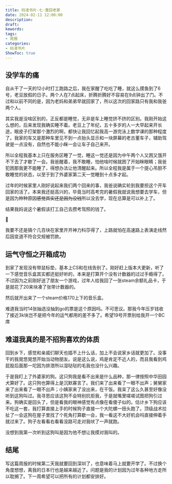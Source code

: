 ```yaml
---
title: 码凌书片·七·重回老家
date: 2024-02-11 12:00:00
description: 
draft: 
kewords: 
tags:
- 周报
categories:
- 码凌书片
ShowToc: true
---
```


## 没学车的痛

自从干了一天的12小时打工跑路之后，我在家醒了吃吃了睡，就这么摸鱼到了6号，老豆放假的日子。两个人在7点起床，折腾折腾好不容易在9点钟出了门。不过和以前不同的是，因为老妈和弟弟早就回家了，所以这次的回家路只有我和我爸两个人。

其实我是没啥区别的，正反都是睡觉，无非是车上睡觉挤不挤的区别。我刚开始这么想的，后来发现我确实睡不着。老豆上了年纪，五十多岁的人一大早起来开长途，眼皮子打架那个激烈的啊，都快让我回忆起我高一游完泳上数学课的那种程度了。我家的车又是那种车里见不到一点抬头显示和一块屏幕的老古董车子，辅助驾驶是一点没有，自然也不能小眯一会让车子自己来开。

所以全程我基本上只在服务区睡了一觉，睡这一觉还是因为中午两个人又困又饿开不下去了才歇了一会。我爸醒着，我不敢睡，怕他啥时候就困了开始眯眼睛；我爸犯困那我更不能睡了，得想办法让他清醒起来。所以全程我是属于一个提心吊胆不敢睡觉的状态，以至于到了外婆家第二天一觉睡到十点多才起。

过年的时候家里人刚好说起来我们两个回来的事，我爸说确实轮到我要担这个开车回家的活了。本来我还挺高兴的，毕竟当时高考完的暑假我就说我想要去学车，但是因为种种原因~~感觉其实还是因为没钱~~所以没去学，现在总算是可以补上了。

结果我妈说这个暑假该打工自己去攒考驾照的钱了。

🫡

我要不还是搞个几百块在家里开开神力科莎得了，上路就怕在高速路上表演走线然后因变道不符合交规被罚款。

## 运气守恒之开箱成功

到家了发现没有带鼠标垫，基本上CS和在线告别了。刚好赶上版本大更新，听了一下感觉音乐盒其实都还挺好听的，本来是打算开个没有计数器的过过手瘾得了。不过因为之前刚好送了朋友一个游戏，过年人给我回了一张steam余额礼品卡，于是就花了20来块凑了张带计数器的。

然后就开出来了一个steam价格170上下的音乐盒。

难道我当时14张抽选没抽到go的票是这个原因吗。不可思议。那我今年压岁钱收了接近3k块岂不是把今年的运气都用的差不多了。希望19号开票别给我开一个BC席

## 难道我真的是不招狗喜欢的体质

回到乡下，感觉和亲戚们聊天也插不上什么话，加上不会说家乡话就更加了。没事干的我晃悠晃悠开始当动物朋友。说是这么说，鸡是肯定不近人的，而且我看到鸡屁股后面那一坨因为排泄所以湿哒哒的毛我也没什么兴趣。

于是我盯上了外婆家的狗。这只狗我是看不出来是什么品种，那一律按照中华田园犬算好了。这只狗也算得上是沉默寡言了。我们来了出来看了一眼不出声；舅舅家来了出来看了一眼不出声；小姨家来了没出来，在干饭。我呆了这么久甚至好像没听到这狗叫过。我寻思应该这狗不会特别抗拒我，于是就嘴里嗟嗟试图把狗引过来。狗确实是回头了，但是看我的眼神感觉有点像在看傻子似的。估计乡下狗应该不吃这一套，我打算直接上手的时候狗子直接一个大陀螺一扭头跑了。顶级战术拉扯了一会这狗在屋子里找了个死角打算歇一会，我一看这不大好机会吗直接伸着手就过来了。狗子左看看右看看没路可走对我吠了一声就跑。

没想到我第一次听到这狗叫是因为他不想让我摸对我叫的。

## 结尾

写这篇周报的时候第二天我就要回到深圳了，也意味着马上就要开学了。不过换个角度想想，离我的日本行也是越来越近了。问题是我的计划因为过年各种地方走所以耽搁了。下一周希望可以把所有的计划都安排好。

